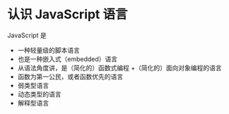 # 认识 JavaScript 语言

JavaScript 是

+ 一种轻量级的脚本语言 
+ 也是一种嵌入式（embedded）语言
+ 从语法角度讲，是（简化的）函数式编程 +（简化的）面向对象编程的语言
+ 函数为第一公民，或者函数优先的语言
+ 弱类型语言
+ 动态类型的语言
+ 解释型语言





